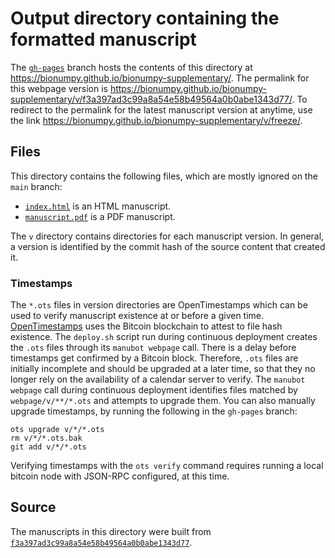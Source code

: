 # Output directory containing the formatted manuscript

The [`gh-pages`](https://github.com/bionumpy/bionumpy-supplementary/tree/gh-pages) branch hosts the contents of this directory at <https://bionumpy.github.io/bionumpy-supplementary/>.
The permalink for this webpage version is <https://bionumpy.github.io/bionumpy-supplementary/v/f3a397ad3c99a8a54e58b49564a0b0abe1343d77/>.
To redirect to the permalink for the latest manuscript version at anytime, use the link <https://bionumpy.github.io/bionumpy-supplementary/v/freeze/>.

## Files

This directory contains the following files, which are mostly ignored on the `main` branch:

+ [`index.html`](index.html) is an HTML manuscript.
+ [`manuscript.pdf`](manuscript.pdf) is a PDF manuscript.

The `v` directory contains directories for each manuscript version.
In general, a version is identified by the commit hash of the source content that created it.

### Timestamps

The `*.ots` files in version directories are OpenTimestamps which can be used to verify manuscript existence at or before a given time.
[OpenTimestamps](https://opentimestamps.org/) uses the Bitcoin blockchain to attest to file hash existence.
The `deploy.sh` script run during continuous deployment creates the `.ots` files through its `manubot webpage` call.
There is a delay before timestamps get confirmed by a Bitcoin block.
Therefore, `.ots` files are initially incomplete and should be upgraded at a later time, so that they no longer rely on the availability of a calendar server to verify.
The `manubot webpage` call during continuous deployment identifies files matched by `webpage/v/**/*.ots` and attempts to upgrade them.
You can also manually upgrade timestamps, by running the following in the `gh-pages` branch:

```shell
ots upgrade v/*/*.ots
rm v/*/*.ots.bak
git add v/*/*.ots
```

Verifying timestamps with the `ots verify` command requires running a local bitcoin node with JSON-RPC configured, at this time.

## Source

The manuscripts in this directory were built from
[`f3a397ad3c99a8a54e58b49564a0b0abe1343d77`](https://github.com/bionumpy/bionumpy-supplementary/commit/f3a397ad3c99a8a54e58b49564a0b0abe1343d77).
